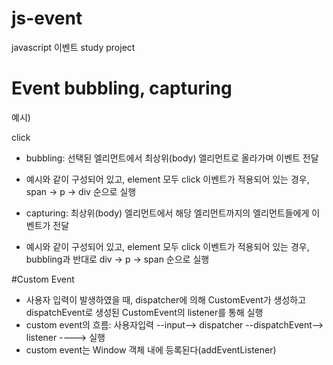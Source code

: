 # js-event
javascript 이벤트 study project

# Event bubbling, capturing
예시)
<div>
    <p>
        <span>
            click
        </span>
    </p>
</div>

 - bubbling: 선택된 엘리먼트에서 최상위(body) 엘리먼트로 올라가며 이벤트 전달
 - 예시와 같이 구성되어 있고, element 모두 click 이벤트가 적용되어 있는 경우, span -> p -> div 순으로 실행

 - capturing: 최상위(body) 엘리먼트에서 해당 엘리먼트까지의 엘리먼트들에게 이벤트가 전달
 - 예시와 같이 구성되어 있고, element 모두 click 이벤트가 적용되어 있는 경우, bubbling과 반대로 div -> p -> span 순으로 실행

#Custom Event
 - 사용자 입력이 발생하였을 때, dispatcher에 의해 CustomEvent가 생성하고 dispatchEvent로 생성된 CustomEvent의 listener를 통해 실행
 - custom event의 흐름: 사용자입력 --input--> dispatcher --dispatchEvent--> listener ----> 실행
 - custom event는 Window 객체 내에 등록된다(addEventListener)